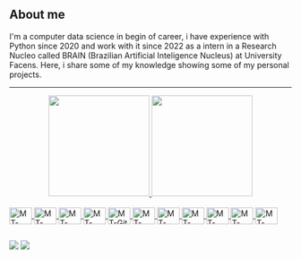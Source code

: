 ## **About me**
I'm a computer data science in begin of career, i have experience with Python since 2020 and work with it since 2022 as a intern in a Research Nucleo called BRAIN (Brazilian Artificial Inteligence Nucleus) at University Facens. Here, i share some of my knowledge showing some of my personal projects.

---
<div align="center">
  <a href="https://github.com/MTxSouza">
  <img height="180em" src="https://github-readme-stats.vercel.app/api?username=MTxSouza&show_icons=true&theme=dark&include_all_commits=true&count_private=true"/>
  <img height="180em" src="https://github-readme-stats.vercel.app/api/top-langs/?username=MTxSouza&layout=compact&langs_count=7&theme=dark"/>
</div>
<div style="display: inline_block"><br>
  <img align="center" alt="MT-Python" height="30" width="40" src="https://cdn.jsdelivr.net/gh/devicons/devicon/icons/python/python-original.svg">
  <img align="center" alt="MT-Cplusplus" height="30" width="40" src="https://cdn.jsdelivr.net/gh/devicons/devicon/icons/cplusplus/cplusplus-original.svg">
  <img align="center" alt="MT-Tensorflow" height="30" width="40" src="https://cdn.jsdelivr.net/gh/devicons/devicon/icons/tensorflow/tensorflow-original.svg">
  <img align="center" alt="MT-Jupyter" height="30" width="40" src="https://cdn.jsdelivr.net/gh/devicons/devicon/icons/jupyter/jupyter-original-wordmark.svg">
  <img align="center" alt="MT-Git" height="30" width="40" src="https://cdn.jsdelivr.net/gh/devicons/devicon/icons/git/git-original.svg">
  <img align="center" alt="MT-VSCode" height="30" width="40" src="https://cdn.jsdelivr.net/gh/devicons/devicon/icons/vscode/vscode-original.svg">
  <img align="center" alt="MT-Ubuntu" height="30" width="40" src="https://cdn.jsdelivr.net/gh/devicons/devicon/icons/ubuntu/ubuntu-plain-wordmark.svg">
  <img align="center" alt="MT-Linkedin" height="30" width="40" src="https://cdn.jsdelivr.net/gh/devicons/devicon/icons/linkedin/linkedin-original.svg">
  <img align="center" alt="MT-Numpy" height="30" width="40" src="https://cdn.jsdelivr.net/gh/devicons/devicon/icons/numpy/numpy-original.svg">
  <img align="center" alt="MT-Pandas" height="30" width="40" src="https://cdn.jsdelivr.net/gh/devicons/devicon/icons/pandas/pandas-original.svg">
  <img align="center" alt="MT-OpenCV" height="30" width="40" src="https://cdn.jsdelivr.net/gh/devicons/devicon/icons/opencv/opencv-original.svg" />
</div>
  
  ##
  
  <div>
    <a href="https://www.instagram.com/_math3usx_/" target="_blank"><img src="https://img.shields.io/badge/-Instagram-%23E4405F?style=for-the-badge&logo=instagram&logoColor=white" target="_blank"></a>
    <a href="https://www.linkedin.com/in/matheus-souza-325159209/" target="_blank"><img src="https://img.shields.io/badge/-LinkedIn-%230077B5?style=for-the-badge&logo=linkedin&logoColor=white" target="_blank"></a>
  </div>
